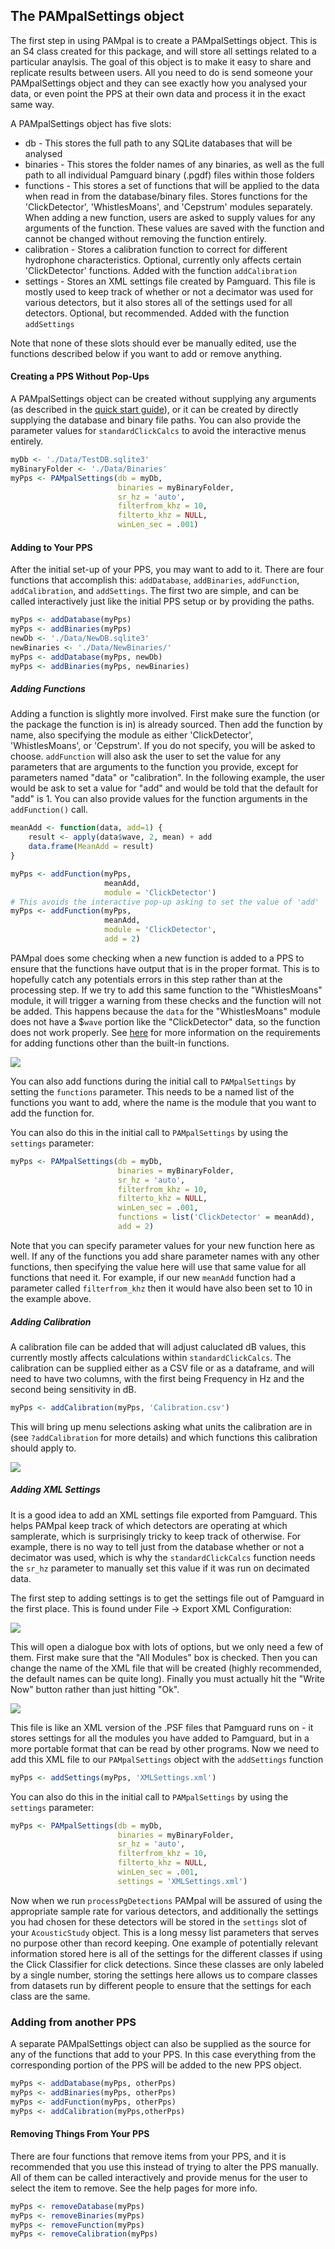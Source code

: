 ## The PAMpalSettings object

The first step in using PAMpal is to create a PAMpalSettings object. This is an
S4 class created for this package, and will store all settings related to a
particular anaylsis. The goal of this object is to make it easy to share and
replicate results between users. All you need to do is send someone your
PAMpalSettings object and they can see exactly how you analysed your data, or 
even point the PPS at their own data and process it in the exact same way.

A PAMpalSettings object has five slots:

* db - This stores the full path to any SQLite databases that will be analysed
* binaries - This stores the folder names of any binaries, as well as the full
path to all individual Pamguard binary (.pgdf) files within those folders
* functions - This stores a set of functions that will be applied to the data 
when read in from the database/binary files. Stores functions for the 
'ClickDetector', 'WhistlesMoans', and 'Cepstrum' modules separately. When adding a new 
function, users are asked to supply values for any arguments of the function.
These values are saved with the function and cannot be changed without removing
the function entirely. 
* calibration - Stores a calibration function to correct for different hydrophone
characteristics. Optional, currently only affects certain 'ClickDetector' functions.
Added with the function `addCalibration`
* settings - Stores an XML settings file created by Pamguard. This file is mostly
used to keep track of whether or not a decimator was used for various detectors,
but it also stores all of the settings used for all detectors. Optional, but 
recommended. Added with the function `addSettings`

Note that none of these slots should ever be manually edited, use the functions described
below if you want to add or remove anything.

#### Creating a PPS Without Pop-Ups

A PAMpalSettings object can be created without supplying any arguments (as described in the
[quick start guide](README.md)), or it can be created by directly supplying the database and binary
file paths. You can also provide the parameter values for `standardClickCalcs` to avoid the
interactive menus entirely.

```r
myDb <- './Data/TestDB.sqlite3'
myBinaryFolder <- './Data/Binaries'
myPps <- PAMpalSettings(db = myDb, 
                        binaries = myBinaryFolder,
                        sr_hz = 'auto',
                        filterfrom_khz = 10,
                        filterto_khz = NULL,
                        winLen_sec = .001)
```
#### Adding to Your PPS

After the initial set-up of your PPS, you may want to add to it. There are 
four functions that accomplish this: `addDatabase`, `addBinaries`,
`addFunction`, `addCalibration`, and `addSettings`. The first two are simple, and can be called interactively
just like the initial PPS setup or by providing the paths.

```r
myPps <- addDatabase(myPps)
myPps <- addBinaries(myPps)
newDb <- './Data/NewDB.sqlite3'
newBinaries <- './Data/NewBinaries/'
myPps <- addDatabase(myPps, newDb)
myPps <- addBinaries(myPps, newBinaries)
```
##### Adding Functions

Adding a function is slightly more involved. First make sure the function (or
the package the function is in) is already sourced. Then add the function by
name, also specifying the module as either 'ClickDetector', 'WhistlesMoans',
or 'Cepstrum'.
If you do not specify, you will be asked to choose. `addFunction` will also
ask the user to set the value for any parameters that are arguments to the
function you provide, except for parameters named "data" or "calibration".
In the following example, the user would be ask to set a value for "add" and
would be told that the default for "add" is 1. You can also provide values for the
function arguments in the `addFunction()` call.

```r
meanAdd <- function(data, add=1) {
    result <- apply(data$wave, 2, mean) + add
    data.frame(MeanAdd = result)
}

myPps <- addFunction(myPps, 
                     meanAdd, 
                     module = 'ClickDetector') 
# This avoids the interactive pop-up asking to set the value of 'add'
myPps <- addFunction(myPps, 
                     meanAdd, 
                     module = 'ClickDetector', 
                     add = 2)
```

PAMpal does some checking when a new function is added to a PPS to ensure
that the functions have output that is in the proper format. This is to 
hopefully catch any potentials errors in this step rather than at the 
processing step. If we try to add this same function to the "WhistlesMoans"
module, it will trigger a warning from these checks and the function
will not be added. This happens because the `data` for the "WhistlesMoans"
module does not have a $`wave` portion like the "ClickDetector" data, so the
function does not work properly. See [here][custom-functions] for more information
on the requirements for adding functions other than the built-in functions.

<a href="images/FnAddError.png" data-lightbox="fn-add-error" data-title="Added function successfully to ClickDetector but not WhistlesMoans">![](images/FnAddError.png)</a>

You can also add functions during the initial call to `PAMpalSettings` by setting
the `functions` parameter. This needs to be a named list of the functions you want
to add, where the name is the module that you want to add the function for.

You can also do this in the initial call to `PAMpalSettings` by using the `settings`
parameter:

```r
myPps <- PAMpalSettings(db = myDb, 
                        binaries = myBinaryFolder,
                        sr_hz = 'auto',
                        filterfrom_khz = 10,
                        filterto_khz = NULL,
                        winLen_sec = .001,
                        functions = list('ClickDetector' = meanAdd),
                        add = 2)
```

Note that you can specify parameter values for your new function here as well. If
any of the functions you add share parameter names with any other functions, then
specifying the value here will use that same value for all functions that need it. 
For example, if our new `meanAdd` function had a parameter called `filterfrom_khz`
then it would have also been set to 10 in the example above. 

##### Adding Calibration

A calibration file can be added that will adjust caluclated dB values, this currently
mostly affects calculations within `standardClickCalcs`. The calibration can be supplied
either as a CSV file or as a dataframe, and will need to have two columns, with the first 
being Frequency in Hz and the second being sensitivity in dB. 

```r
myPps <- addCalibration(myPps, 'Calibration.csv')
```

This will bring up menu selections asking what units the calibration are in (see
`?addCalibration` for more details) and which functions this calibration should apply
to.

<a href="images/Calibration.png" data-lightbox="add-calibration" data-title="Adding calibration to a PPS">![](images/Calibration.png)</a>

##### Adding XML Settings

It is a good idea to add an XML settings file exported from Pamguard. This helps
PAMpal keep track of which detectors are operating at which samplerate, which
is surprisingly tricky to keep track of otherwise. For example, there is no way
to tell just from the database whether or not a decimator was used, which is why
the `standardClickCalcs` function needs the `sr_hz` parameter to manually set this
value if it was run on decimated data.

The first step to adding settings is to get the settings file out of Pamguard in
the first place. This is found under File -> Export XML Configuration:

<a href="images/ExportXMLMenu.png" data-lightbox="xml-menu" data-title="Where to export XML">![](images/ExportXMLMenu.png)</a>

This will open a dialogue box with lots of options, but we only need a few of them.
First make sure that the "All Modules" box is checked. Then you can change the name
of the XML file that will be created (highly recommended, the default names can
be quite long). Finally you must actually hit the "Write Now" button rather than just
hitting "Ok".

<a href="images/ExportXMLOptions.png" data-lightbox="xml-options" data-title="Important options in XML dialogue box">![](images/ExportXMLOptions.png)</a>

This file is like an XML version of the .PSF files that Pamguard runs on - it stores
settings for all the modules you have added to Pamguard, but in a more portable format
that can be read by other programs. Now we need to add this XML file to our `PAMpalSettings`
object with the `addSettings` function

```r
myPps <- addSettings(myPps, 'XMLSettings.xml')
```

You can also do this in the initial call to `PAMpalSettings` by using the `settings`
parameter:

```r
myPps <- PAMpalSettings(db = myDb, 
                        binaries = myBinaryFolder,
                        sr_hz = 'auto',
                        filterfrom_khz = 10,
                        filterto_khz = NULL,
                        winLen_sec = .001,
                        settings = 'XMLSettings.xml')
```

Now when we run `processPgDetections` PAMpal will be assured of using the appropriate
sample rate for various detectors, and additionally the settings you had chosen for these
detectors will be stored in the `settings` slot of your `AcousticStudy` object.
This is a long messy list parameters that serves no purpose other than record keeping.
One example of potentially relevant information stored here is all of the settings
for the different classes if using the Click Classifier for click detections. Since
these classes are only labeled by a single number, storing the settings here allows
us to compare classes from datasets run by different people to ensure that the
settings for each class are the same.

### Adding from another PPS

A separate PAMpalSettings object can also be supplied as the source for any of the 
functions that add to your PPS. In this case everything from the corresponding
portion of the PPS will be added to the new PPS object.

```r
myPps <- addDatabase(myPps, otherPps)
myPps <- addBinaries(myPps, otherPps)
myPps <- addFunction(myPps, otherPps)
myPps <- addCalibration(myPps,otherPps)
```

#### Removing Things From Your PPS

There are four functions that remove items from your PPS, and it is recommended
that you use this instead of trying to alter the PPS manually. All of them can
be called interactively and provide menus for the user to select the item to 
remove. See the help pages for more info.

```r
myPps <- removeDatabase(myPps)
myPps <- removeBinaries(myPps)
myPps <- removeFunction(myPps)
myPps <- removeCalibration(myPps)
```

[custom-functions]: CustomFunctions.md
